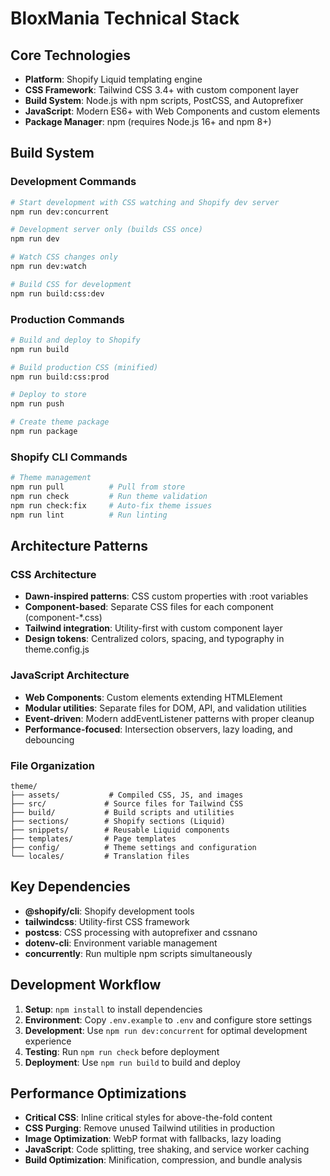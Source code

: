 # BloxMania Technical Stack

## Core Technologies

- **Platform**: Shopify Liquid templating engine
- **CSS Framework**: Tailwind CSS 3.4+ with custom component layer
- **Build System**: Node.js with npm scripts, PostCSS, and Autoprefixer
- **JavaScript**: Modern ES6+ with Web Components and custom elements
- **Package Manager**: npm (requires Node.js 16+ and npm 8+)

## Build System

### Development Commands
```bash
# Start development with CSS watching and Shopify dev server
npm run dev:concurrent

# Development server only (builds CSS once)
npm run dev

# Watch CSS changes only
npm run dev:watch

# Build CSS for development
npm run build:css:dev
```

### Production Commands
```bash
# Build and deploy to Shopify
npm run build

# Build production CSS (minified)
npm run build:css:prod

# Deploy to store
npm run push

# Create theme package
npm run package
```

### Shopify CLI Commands
```bash
# Theme management
npm run pull          # Pull from store
npm run check         # Run theme validation
npm run check:fix     # Auto-fix theme issues
npm run lint          # Run linting
```

## Architecture Patterns

### CSS Architecture
- **Dawn-inspired patterns**: CSS custom properties with :root variables
- **Component-based**: Separate CSS files for each component (component-*.css)
- **Tailwind integration**: Utility-first with custom component layer
- **Design tokens**: Centralized colors, spacing, and typography in theme.config.js

### JavaScript Architecture
- **Web Components**: Custom elements extending HTMLElement
- **Modular utilities**: Separate files for DOM, API, and validation utilities
- **Event-driven**: Modern addEventListener patterns with proper cleanup
- **Performance-focused**: Intersection observers, lazy loading, and debouncing

### File Organization
```
theme/
├── assets/           # Compiled CSS, JS, and images
├── src/             # Source files for Tailwind CSS
├── build/           # Build scripts and utilities
├── sections/        # Shopify sections (Liquid)
├── snippets/        # Reusable Liquid components
├── templates/       # Page templates
├── config/          # Theme settings and configuration
└── locales/         # Translation files
```

## Key Dependencies

- **@shopify/cli**: Shopify development tools
- **tailwindcss**: Utility-first CSS framework
- **postcss**: CSS processing with autoprefixer and cssnano
- **dotenv-cli**: Environment variable management
- **concurrently**: Run multiple npm scripts simultaneously

## Development Workflow

1. **Setup**: `npm install` to install dependencies
2. **Environment**: Copy `.env.example` to `.env` and configure store settings
3. **Development**: Use `npm run dev:concurrent` for optimal development experience
4. **Testing**: Run `npm run check` before deployment
5. **Deployment**: Use `npm run build` to build and deploy

## Performance Optimizations

- **Critical CSS**: Inline critical styles for above-the-fold content
- **CSS Purging**: Remove unused Tailwind utilities in production
- **Image Optimization**: WebP format with fallbacks, lazy loading
- **JavaScript**: Code splitting, tree shaking, and service worker caching
- **Build Optimization**: Minification, compression, and bundle analysis